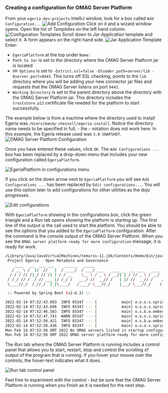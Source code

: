 <!-- SPDX-License-Identifier: CC-BY-4.0 -->
<!-- Copyright Contributors to the Egeria project. -->

### Creating a configuration for OMAG Server Platform

From your `egeria-dev-projects` IntelliJ window, look for a box called `Add Configuration...`
![Add Configuration](/education/egeria-dojo/developer/intellij-add-configuration.png)
Click on it and a wizard window opens. Open the list of *Templates* on the left hand column.
![Configuration Templates](/education/egeria-dojo/developer/intellij-configuration-templates.png)
Scroll down to *Jar Application* template and select it.  A form appears on the right-hand side.
![Jar Application Template](/education/egeria-dojo/developer/intellij-jar-application-template.png)
Enter:

* `EgeriaPlatform` at the top under `Name:`
* `Path to Jar` is set to the directory where the OMAG Server Platform jar is located
* `VM Options` is set to `-Dstrict.ssl=false -Dloader.path=server/lib -Dserver.port=9443`.  This turns off SSL checking, points to the `lib` directory where you will be adding your new connector jar files and requests that the OMAG Server listens on port `9443`.
* `Working Directory` is set to the parent directory above the directory with the OMAG Server Platform jar.  This directory includes the `truststore.p12` certificate file needed for the platform to start successfully.

The example below is from a machine where the directory used to install Egeria was `/Users/mandy-chessell/egeria-install`. Notice the directory name needs to be specified in full, - the `~` notation does not work here. In this example, the Egeria release used was `3.8-SNAPSHOT`.
![OMAG Server Platform Configuration](/education/egeria-dojo/developer/intellij-omag-server-platform-configuration.png)

Once you have entered these values, click `OK`.  The `Add Configurations ...` box has been replaced by a drop-down menu that includes your new configuration called `EgeriaPlatform`.

![EgeriaPlatform in configurations menu](/education/egeria-dojo/developer/intellij-egeria-platform-in-menu.png)

If you click on the down arrow next to `EgeriaPlatform` you will see `Add Configurations ...` has been replaced by `Edit configurations...`.  You will use this option later to add configurations for other utilities as the dojo progresses.

![Edit configurations](/education/egeria-dojo/developer/intellij-edit-configurations.png)

With `EgeriaPlatform` showing in the configurations box, click the green triangle and a *Run* tab opens showing the platform is starting up.  The first line of the output is the call used to start the platform.  You should be able to see the options that you added to the `EgeriaPlatform` configuration.  After the command is the console output of the OMAG Server Platform. When you see the `OMAG server platform ready for more configuration` message, it is ready for work.

```bash
/Library/Java/JavaVirtualMachines/temurin-11.jdk/Contents/Home/bin/java -Dstrict.ssl=false -Dloader.path=server/lib -Dserver.port=9443 -Dfile.encoding=UTF-8 -jar /Users/mandy-chessell/egeria-install/egeria-omag-3.8-SNAPSHOT/server/server-chassis-spring-3.8-SNAPSHOT.jar
 Project Egeria - Open Metadata and Governance
    ____   __  ___ ___    ______   _____                                 ____   _         _     ___
   / __ \ /  |/  //   |  / ____/  / ___/ ___   ____ _   __ ___   ____   / _  \ / / __    / /  / _ /__   ____ _  _
  / / / // /|_/ // /| | / / __    \__ \ / _ \ / __/| | / // _ \ / __/  / /_/ // //   |  / _\ / /_ /  | /  _// || |
 / /_/ // /  / // ___ |/ /_/ /   ___/ //  __// /   | |/ //  __// /    /  __ // // /  \ / /_ /  _// / // /  / / / /
 \____//_/  /_//_/  |_|\____/   /____/ \___//_/    |___/ \___//_/    /_/    /_/ \__/\//___//_/   \__//_/  /_/ /_/

 :: Powered by Spring Boot (v2.6.3) ::

2022-02-14 07:52:43.693  INFO 85347 --- [           main] o.o.o.s.springboot.OMAGServerPlatform    : Starting OMAGServerPlatform using Java 11.0.12 on Amandas-MacBook-Pro.local with PID 85347 (/Users/mandy-chessell/egeria-install/egeria-omag-3.8-SNAPSHOT/server/server-chassis-spring-3.8-SNAPSHOT.jar started by mandy-chessell in /Users/mandy-chessell/egeria-install/egeria-omag-3.8-SNAPSHOT)
2022-02-14 07:52:43.696  INFO 85347 --- [           main] o.o.o.s.springboot.OMAGServerPlatform    : No active profile set, falling back to default profiles: default
2022-02-14 07:52:46.583  INFO 85347 --- [           main] o.s.b.w.embedded.tomcat.TomcatWebServer  : Tomcat initialized with port(s): 9443 (https)
2022-02-14 07:52:47.741  WARN 85347 --- [           main] o.o.o.s.springboot.OMAGServerPlatform    : strict.ssl is set to false! Invalid certificates will be accepted for connection!
2022-02-14 07:52:50.421  INFO 85347 --- [           main] o.s.b.w.embedded.tomcat.TomcatWebServer  : Tomcat started on port(s): 9443 (https) with context path ''
2022-02-14 07:52:50.436  INFO 85347 --- [           main] o.o.o.s.springboot.OMAGServerPlatform    : Started OMAGServerPlatform in 7.476 seconds (JVM running for 8.348)
Mon Feb 14 07:52:50 GMT 2022 No OMAG servers listed in startup configuration
Mon Feb 14 07:52:50 GMT 2022 OMAG server platform ready for more configuration
```

The *Run* tab where the OMAG Server Platform is running includes a control panel that allows you to start, restart, stop and control the scrolling of output of the program that is running.  If you hover your mouse over the controls, the hover-text indicates what it does.  

![Run tab control panel](/education/egeria-dojo/developer/intellij-run-tab-control-panel.png)

Feel free to experiment with the control - but be sure that the OMAG Server Platform is running when you finish as it is needed for the next step.

